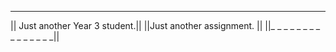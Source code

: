   _ _ _ _ _ _ _ _ _ _ _ _ _ _ _
|| Just another Year 3 student.||
||Just another assignment.     ||
||_ _ _ _ _ _ _ _ _ _ _ _ _ _ _||